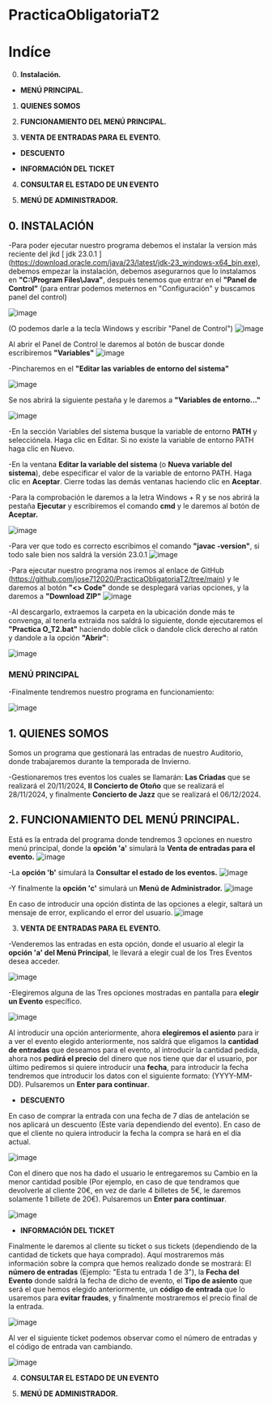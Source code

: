 # PracticaObligatoriaT2
  

# **Indíce**
  

0.  **Instalación.**

-  **MENÚ PRINCIPAL.**

1. **QUIENES SOMOS**

2. **FUNCIONAMIENTO DEL MENÚ PRINCIPAL.**

3. **VENTA DE ENTRADAS PARA EL EVENTO.**

- **DESCUENTO**

- **INFORMACIÓN DEL TICKET**

4. **CONSULTAR EL ESTADO DE UN EVENTO**

5. **MENÚ DE ADMINISTRADOR.**
  

## **0. INSTALACIÓN**

-Para poder ejecutar nuestro programa debemos el instalar la version más reciente del jkd [ jdk 23.0.1 ] (https://download.oracle.com/java/23/latest/jdk-23_windows-x64_bin.exe), debemos empezar la instalación, debemos 
asegurarnos que lo instalamos en **"C:\Program Files\Java"**, después tenemos que entrar en el **"Panel de Control"** (para entrar podemos meternos en "Configuración" y buscamos panel del control)

![image](https://github.com/user-attachments/assets/f6193364-6f7c-443d-b7f9-b6a01bf6d5cb)

(O podemos darle a la tecla Windows y escribir "Panel de Control")
![image](https://github.com/user-attachments/assets/7eb54ca4-a38f-48dc-b25b-54ec6efacbb9)

Al abrir el Panel de Control le daremos al botón de buscar donde escribiremos **"Variables"**
![image](https://github.com/user-attachments/assets/1cb424e3-51e2-4a2c-8118-95ff2a897d60)

-Pincharemos en el **"Editar las variables de entorno del sistema"**

![image](https://github.com/user-attachments/assets/327f9bd8-2033-42b6-ae07-0cdc5c24a018)

Se nos abrirá la siguiente pestaña y le daremos a **"Variables de entorno..."**

![image](https://github.com/user-attachments/assets/45a4f94e-5035-42a8-ba7b-67b8031e67b7)


-En la sección Variables del sistema busque la variable de entorno **PATH** y selecciónela. Haga clic en Editar. Si no existe la variable de entorno PATH haga clic en Nuevo.

-En la ventana **Editar la variable del sistema** (o **Nueva variable del sistema**), debe especificar el valor de la variable de entorno PATH. Haga clic en **Aceptar**. Cierre todas las demás ventanas haciendo clic en **Aceptar**.

-Para la comprobación le daremos a la letra Windows + R y se nos abrirá la pestaña **Ejecutar** y escribiremos el comando **cmd** y le daremos al botón de **Aceptar.**

![image](https://github.com/user-attachments/assets/6a6f6ac9-57ee-4f29-bdd5-757a992775b8)

-Para ver que todo es correcto escribimos el comando **"javac -version"**, si todo sale bien nos saldrá la versión 23.0.1
![image](https://github.com/user-attachments/assets/f6cf704f-6ec5-4ac4-ba5e-2264612b31c5)

-Para ejecutar nuestro programa nos iremos al enlace de GitHub (https://github.com/jose712020/PracticaObligatoriaT2/tree/main) y le daremos al botón **"<> Code"** donde se desplegará varias opciones, y la 
daremos a **"Download ZIP"**
![image](https://github.com/user-attachments/assets/3a61ba32-6fcb-46ac-8a99-440abf3e57a4)

-Al descargarlo, extraemos la carpeta en la ubicación donde más te convenga, al tenerla extraida nos saldrá lo siguiente, donde ejecutaremos el **"Practica O_T2.bat"** haciendo doble click o dandole click derecho
al ratón y dandole a la opción **"Abrir"**:

![image](https://github.com/user-attachments/assets/0b297c9a-28f7-4f9d-a4ec-810a0a9e243a)


### **MENÚ PRINCIPAL**

-Finalmente tendremos nuestro programa en funcionamiento:

![image](https://github.com/user-attachments/assets/662dcc6a-dbec-4986-92f1-2508f2ee4267)


## 1. **QUIENES SOMOS**

Somos un programa que gestionará las entradas de nuestro Auditorio, donde trabajaremos durante la temporada de Invierno.

-Gestionaremos tres eventos los cuales se llamarán: **Las Criadas** que se realizará el 20/11/2024, **II Concierto de Otoño** que se realizará el 28/11/2024, y finalmente **Concierto de Jazz** que se realizará el 06/12/2024.

## 2. **FUNCIONAMIENTO DEL MENÚ PRINCIPAL.**

Está es la entrada del programa donde tendremos 3 opciones en nuestro menú principal, donde la **opción 'a'** simulará la **Venta de entradas para el evento.**
![image](https://github.com/user-attachments/assets/b49c8df8-934d-4ea0-82b2-726bc0ffc559)

-La **opción 'b'** simulará la **Consultar el estado de los eventos.** 
![image](https://github.com/user-attachments/assets/9fc81156-eef9-45f5-a06e-aa4a576fb542)


-Y finalmente la **opción 'c'** simulará un **Menú de Administrador.**
![image](https://github.com/user-attachments/assets/fb76ebb6-82c1-41b4-b4b9-3bb0f8ca87ec)

En caso de introducir una opción distinta de las opciones a elegir, saltará un mensaje de error, explicando el error del usuario.
![image](https://github.com/user-attachments/assets/5b5d9c88-712b-4f85-9fda-bfb24d89762f)

3. **VENTA DE ENTRADAS PARA EL EVENTO.**

-Venderemos las entradas en esta opción, donde el usuario al elegir la **opción 'a' del Menú Principal**, le llevará a elegir cual de los Tres Eventos desea acceder.

![image](https://github.com/user-attachments/assets/240e0f7b-4313-4743-a59c-c49ef97ea25f)

-Elegiremos alguna de las Tres opciones mostradas en pantalla para **elegir un Evento** específico.

![image](https://github.com/user-attachments/assets/9ec6d60e-b6c4-4b44-b58e-bd68a2adf770)

Al introducir una opción anteriormente, ahora **elegiremos el asiento** para ir a ver el evento elegido anteriormente, nos saldrá que eligamos la **cantidad de entradas** que deseamos para el evento, al introducir la cantidad pedida, ahora nos **pedirá el precio** del dinero que nos tiene que dar el usuario, por último pediremos si quiere introducir una **fecha**, para introducir la fecha tendremos que introducir los datos con el siguiente formato: (YYYY-MM-DD). Pulsaremos un **Enter para continuar**.

- **DESCUENTO**

En caso de comprar la entrada con una fecha de 7 días de antelación se nos aplicará un descuento (Este varía dependiendo del evento). En caso de que el cliente no quiera introducir la fecha la compra se hará en el día actual.

![image](https://github.com/user-attachments/assets/9acb82af-7050-4f7c-993d-06f10b0bbbaf)

Con el dinero que nos ha dado el usuario le entregaremos su Cambio en la menor cantidad posible (Por ejemplo, en caso de que tendramos que devolverle al cliente 20€, en vez de darle 4 billetes de 5€, le daremos solamente 1 billete de 20€). 
Pulsaremos un **Enter para continuar**.

![image](https://github.com/user-attachments/assets/ca0ba577-a30d-4994-9d6b-8231cc98e011)

- **INFORMACIÓN DEL TICKET**
  
Finalmente le daremos al cliente su ticket o sus tickets (dependiendo de la cantidad de tickets que haya comprado). Aquí mostraremos más información sobre la compra que hemos realizado donde se mostrará: El **número de entradas** (Ejemplo: "Esta tu entrada 1 de 3"),
la **Fecha del Evento** donde saldrá la fecha de dicho de evento, el **Tipo de asiento** que será el que hemos elegido anteriormente, un **código de entrada** que lo usaremos para **evitar fraudes**, y finalmente mostraremos el precio final de la entrada. 

![image](https://github.com/user-attachments/assets/5a503d05-43b4-4f04-a78a-99bff4b4d868)

Al ver el siguiente ticket podemos observar como el número de entradas y el código de entrada van cambiando.

![image](https://github.com/user-attachments/assets/ad6752df-4b6c-4490-8ea5-8cddf1acabb8)


4. **CONSULTAR EL ESTADO DE UN EVENTO**

5. **MENÚ DE ADMINISTRADOR.**
